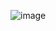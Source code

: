 ![image](https://user-images.githubusercontent.com/89279264/181287896-2c3515b1-e836-47c4-a23b-93b5b141f804.png)

